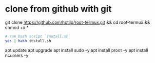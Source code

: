 # clone from github with git
git clone https://github.com/hctilg/root-termux.git && cd root-termux && chmod +x *
```bash
# run bash script `install.sh`
yes | bash install.sh
```
apt update
apt upgrade
apt install sudo -y
apt install proot -y
apt install ncursers -y
